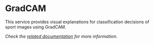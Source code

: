 # GradCAM

This service provides visual explanations for classification decisions of sport images using GradCAM.

_Check the [related documentation](https://docs.swiss-ai-center.ch/reference/services/gradcam/) for more information._

